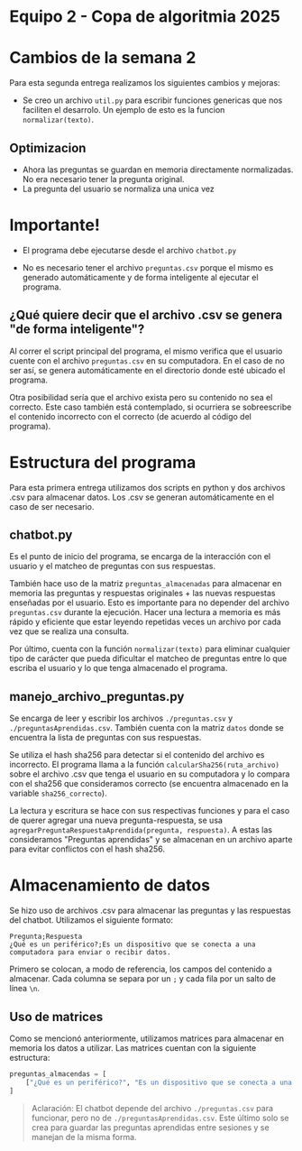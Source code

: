 # Equipo 2 - Copa de algoritmia 2025

# Cambios de la semana 2

Para esta segunda entrega realizamos los siguientes cambios y mejoras:

* Se creo un archivo `util.py` para escribir funciones genericas que nos faciliten el desarrolo. Un ejemplo de esto es la funcion `normalizar(texto)`.

## Optimizacion
* Ahora las preguntas se guardan en memoria directamente normalizadas. No era necesario tener la pregunta original.
* La pregunta del usuario se normaliza una unica vez

# Importante!

* El programa debe ejecutarse desde el archivo `chatbot.py`

* No es necesario tener el archivo `preguntas.csv` porque el mismo es generado automáticamente y de forma inteligente al ejecutar el programa.

## ¿Qué quiere decir que el archivo .csv se genera "de forma inteligente"?

Al correr el script principal del programa, el mismo verifica que el usuario cuente con el archivo `preguntas.csv` en su computadora. En el caso de no ser así, se genera automáticamente en el directorio donde esté ubicado el programa.

Otra posibilidad sería que el archivo exista pero su contenido no sea el correcto. Este caso también está contemplado, si ocurriera se sobreescribe el contenido incorrecto con el correcto (de acuerdo al código del programa).

# Estructura del programa

Para esta primera entrega utilizamos dos scripts en python y dos archivos .csv para almacenar datos. Los .csv se generan automáticamente en el caso de ser necesario.

## chatbot.py
Es el punto de inicio del programa, se encarga de la interacción con el usuario y el matcheo de preguntas con sus respuestas.

También hace uso de la matriz `preguntas_almacenadas` para almacenar en memoria las preguntas y respuestas originales + las nuevas respuestas enseñadas por el usuario. Esto es importante para no depender del archivo `preguntas.csv` durante la ejecución. Hacer una lectura a memoria es más rápido y eficiente que estar leyendo repetidas veces un archivo por cada vez que se realiza una consulta.

Por último, cuenta con la función `normalizar(texto)` para eliminar cualquier tipo de carácter que pueda dificultar el matcheo de preguntas entre lo que escriba el usuario y lo que tenga almacenado el programa.

## manejo_archivo_preguntas.py

Se encarga de leer y escribir los archivos `./preguntas.csv` y `./preguntasAprendidas.csv`. También cuenta con la matriz `datos` donde se encuentra la lista de preguntas con sus respuestas.

Se utiliza el hash sha256 para detectar si el contenido del archivo es incorrecto. El programa llama a la función `calcularSha256(ruta_archivo)` sobre el archivo .csv que tenga el usuario en su computadora y lo compara con el sha256 que consideramos correcto (se encuentra almacenado en la variable `sha256_correcto`).

La lectura y escritura se hace con sus respectivas funciones y para el caso de querer agregar una nueva pregunta-respuesta, se usa `agregarPreguntaRespuestaAprendida(pregunta, respuesta)`. A estas las consideramos "Preguntas aprendidas" y se almacenan en un archivo aparte para evitar conflictos con el hash sha256.

# Almacenamiento de datos

Se hizo uso de archivos .csv para almacenar las preguntas y las respuestas del chatbot. Utilizamos el siguiente formato:

```
Pregunta;Respuesta
¿Qué es un periférico?;Es un dispositivo que se conecta a una computadora para enviar o recibir datos.
```

Primero se colocan, a modo de referencia, los campos del contenido a almacenar. Cada columna se separa por un `;` y cada fila por un salto de línea `\n`.

## Uso de matrices

Como se mencionó anteriormente, utilizamos matrices para almacenar en memoria los datos a utilizar. Las matrices cuentan con la siguiente estructura:

```py
preguntas_almacendas = [
    ["¿Qué es un periférico?", "Es un dispositivo que se conecta a una computadora para enviar o recibir datos."]
]
```

> Aclaración: El chatbot depende del archivo `./preguntas.csv` para funcionar, pero no de `./preguntasAprendidas.csv`. Este último solo se crea para guardar las preguntas aprendidas entre sesiones y se manejan de la misma forma.
